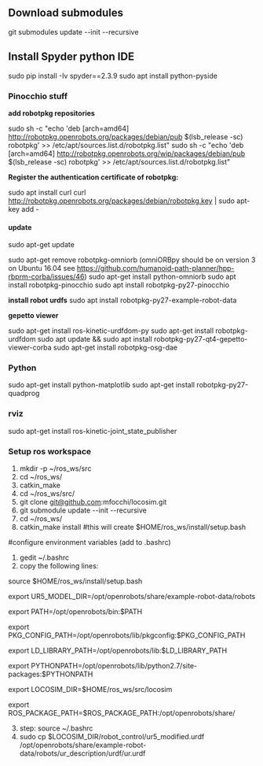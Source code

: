 

## Download submodules
git submodules update --init --recursive

## Install Spyder python IDE
sudo pip install -Iv spyder==2.3.9
sudo apt install python-pyside

### Pinocchio stuff

**add robotpkg repositories**

sudo sh -c "echo 'deb [arch=amd64] http://robotpkg.openrobots.org/packages/debian/pub $(lsb_release -sc) robotpkg' >> /etc/apt/sources.list.d/robotpkg.list"
sudo sh -c "echo 'deb [arch=amd64] http://robotpkg.openrobots.org/wip/packages/debian/pub $(lsb_release -sc) robotpkg' >> /etc/apt/sources.list.d/robotpkg.list"

**Register the authentication certificate of robotpkg:**

sudo apt install curl
curl http://robotpkg.openrobots.org/packages/debian/robotpkg.key | sudo apt-key add -

#### update
sudo apt-get update

sudo apt-get remove robotpkg-omniorb (omniORBpy should be on version 3 on Ubuntu 16.04 see https://github.com/humanoid-path-planner/hpp-rbprm-corba/issues/46)
sudo apt-get install python-omniorb
sudo apt install robotpkg-pinocchio
sudo apt install robotpkg-py27-pinocchio

**install robot urdfs**
sudo apt install robotpkg-py27-example-robot-data

**gepetto viewer** 

sudo apt-get install ros-kinetic-urdfdom-py
sudo apt-get install robotpkg-urdfdom
sudo apt update && sudo apt install robotpkg-py27-qt4-gepetto-viewer-corba
sudo apt-get install robotpkg-osg-dae

###  Python
sudo apt-get install python-matplotlib
sudo apt-get install robotpkg-py27-quadprog 

### rviz
sudo apt-get install ros-kinetic-joint_state_publisher

### Setup ros workspace

1) mkdir -p ~/ros_ws/src
2) cd ~/ros_ws/
3) catkin_make
4) cd ~/ros_ws/src/ 
5) git clone git@github.com:mfocchi/locosim.git
6) git submodule update --init --recursive
7) cd ~/ros_ws/ 
8) catkin_make install  #this will create $HOME/ros_ws/install/setup.bash

#configure environment variables (add to .bashrc)
1) gedit  ~/.bashrc
2) copy the following lines:

source $HOME/ros_ws/install/setup.bash

export UR5_MODEL_DIR=/opt/openrobots/share/example-robot-data/robots

export PATH=/opt/openrobots/bin:$PATH

export PKG_CONFIG_PATH=/opt/openrobots/lib/pkgconfig:$PKG_CONFIG_PATH

export LD_LIBRARY_PATH=/opt/openrobots/lib:$LD_LIBRARY_PATH

export PYTHONPATH=/opt/openrobots/lib/python2.7/site-packages:$PYTHONPATH

export LOCOSIM_DIR=$HOME/ros_ws/src/locosim

export ROS_PACKAGE_PATH=$ROS_PACKAGE_PATH:/opt/openrobots/share/

3) step: source ~/.bashrc
4) sudo cp $LOCOSIM_DIR/robot_control/ur5_modified.urdf /opt/openrobots/share/example-robot-data/robots/ur_description/urdf/ur.urdf
